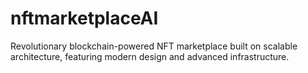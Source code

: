 # nftmarketplaceAI
Revolutionary blockchain-powered NFT marketplace built on scalable architecture, featuring modern design and advanced infrastructure.
